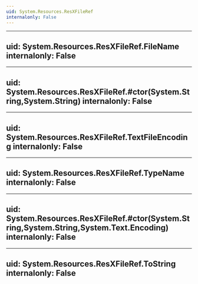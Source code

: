 ```yaml
---
uid: System.Resources.ResXFileRef
internalonly: False
---
```


---
uid: System.Resources.ResXFileRef.FileName
internalonly: False
---

---
uid: System.Resources.ResXFileRef.#ctor(System.String,System.String)
internalonly: False
---

---
uid: System.Resources.ResXFileRef.TextFileEncoding
internalonly: False
---

---
uid: System.Resources.ResXFileRef.TypeName
internalonly: False
---

---
uid: System.Resources.ResXFileRef.#ctor(System.String,System.String,System.Text.Encoding)
internalonly: False
---

---
uid: System.Resources.ResXFileRef.ToString
internalonly: False
---
